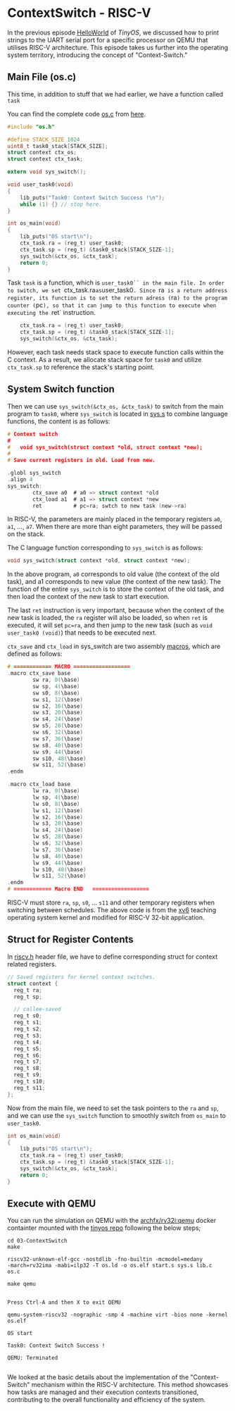# ContextSwitch - RISC-V 


In the previous episode [HelloWorld](https://archfx.github.io/posts/2023/08/tinyos1/) of *TinyOS*, we discussed how to print strings to the UART serial port for a specific processor on QEMU that utilises RISC-V architecture. This episode takes us further into the operating system territory, introducing the concept of "Context-Switch."

## Main File (os.c)

This time, in addition to stuff that we had earlier, we have a function called `task`

You can find the complete code [os.c](https://github.com/Archfx/tinyos/blob/master/02-ContextSwitch/os.c) from [here](https://github.com/Archfx/tinyos/tree/master/02-ContextSwitch).

```c
#include "os.h"

#define STACK_SIZE 1024
uint8_t task0_stack[STACK_SIZE];
struct context ctx_os;
struct context ctx_task;

extern void sys_switch();

void user_task0(void)
{
	lib_puts("Task0: Context Switch Success !\n");
	while (1) {} // stop here.
}

int os_main(void)
{
	lib_puts("OS start\n");
	ctx_task.ra = (reg_t) user_task0;
	ctx_task.sp = (reg_t) &task0_stack[STACK_SIZE-1];
	sys_switch(&ctx_os, &ctx_task);
	return 0;
}
```

Task `task` is a function, which is `user_task0`` in the main file. In order to switch, we set `ctx_task.ra` as `user_task0`. Since `ra` is a return address register, its function is to set the return adress (`ra`) to the program counter (`pc`), so that it can jump to this function to execute when executing the `ret` instruction.

```c
	ctx_task.ra = (reg_t) user_task0;
	ctx_task.sp = (reg_t) &task0_stack[STACK_SIZE-1];
	sys_switch(&ctx_os, &ctx_task);
```

However, each task needs stack space to execute function calls within the C context. As a result, we allocate stack space for `task0` and utilize `ctx_task.sp` to reference the stack's starting point.

## System Switch function

Then we can use `sys_switch(&ctx_os, &ctx_task)` to switch from the main program to `task0`, where `sys_switch` is located in [sys.s](https://github.com/Archfx/tinyos/blob/master/02-ContextSwitch/sys.s) to combine language functions, the content is as follows:

```c
# Context switch
#
#   void sys_switch(struct context *old, struct context *new);
# 
# Save current registers in old. Load from new.

.globl sys_switch
.align 4
sys_switch:
        ctx_save a0  # a0 => struct context *old
        ctx_load a1  # a1 => struct context *new
        ret          # pc=ra; swtch to new task (new->ra)
```

In RISC-V, the parameters are mainly placed in the temporary registers `a0`, `a1`, ..., `a7`. When there are more than eight parameters, they will be passed on the stack.

The C language function corresponding to `sys_switch` is as follows:

```c
void sys_switch(struct context *old, struct context *new);
```

In the above program, `a0` corresponds to old value (the context of the old task), and a1 corresponds to new value (the context of the new task). The function of the entire `sys_switch` is to store the context of the old task, and then load the context of the new task to start execution.

The last `ret` instruction is very important, because when the context of the new task is loaded, the `ra` register will also be loaded, so when `ret` is executed, it will set `pc=ra`, and then jump to the new task (such as `void user_task0 (void)`) that needs to be executed next.

`ctx_save` and `ctx_load` in sys_switch are two assembly [macros](https://en.wikipedia.org/wiki/Macro_(computer_science)), which are defined as follows:

```c
# ============ MACRO ==================
.macro ctx_save base
        sw ra, 0(\base)
        sw sp, 4(\base)
        sw s0, 8(\base)
        sw s1, 12(\base)
        sw s2, 16(\base)
        sw s3, 20(\base)
        sw s4, 24(\base)
        sw s5, 28(\base)
        sw s6, 32(\base)
        sw s7, 36(\base)
        sw s8, 40(\base)
        sw s9, 44(\base)
        sw s10, 48(\base)
        sw s11, 52(\base)
.endm

.macro ctx_load base
        lw ra, 0(\base)
        lw sp, 4(\base)
        lw s0, 8(\base)
        lw s1, 12(\base)
        lw s2, 16(\base)
        lw s3, 20(\base)
        lw s4, 24(\base)
        lw s5, 28(\base)
        lw s6, 32(\base)
        lw s7, 36(\base)
        lw s8, 40(\base)
        lw s9, 44(\base)
        lw s10, 48(\base)
        lw s11, 52(\base)
.endm
# ============ Macro END   ==================
```

RISC-V must store `ra`, `sp`, `s0`, ... `s11` and other temporary registers when switching between schedules. The above code is from the [xv6](https://github.com/mit-pdos/xv6-riscv/blob/riscv/kernel/swtch.S) teaching operating system kernel and modified for RISC-V 32-bit application.

## Struct for Register Contents

In [riscv.h](https://github.com/ccc-c/mini-riscv-os/blob/master/02-ContextSwitch/riscv.h) header file, we have to define corresponding struct for context related registers. 

```c
// Saved registers for kernel context switches.
struct context {
  reg_t ra;
  reg_t sp;

  // callee-saved
  reg_t s0;
  reg_t s1;
  reg_t s2;
  reg_t s3;
  reg_t s4;
  reg_t s5;
  reg_t s6;
  reg_t s7;
  reg_t s8;
  reg_t s9;
  reg_t s10;
  reg_t s11;
};
```
Now from the main file, we need to set the task pointers to the `ra` and `sp`, and we can use the `sys_switch` function to smoothly switch from `os_main` to `user_task0`.

```c
int os_main(void)
{
	lib_puts("OS start\n");
	ctx_task.ra = (reg_t) user_task0;
	ctx_task.sp = (reg_t) &task0_stack[STACK_SIZE-1];
	sys_switch(&ctx_os, &ctx_task);
	return 0;
}
```

## Execute with QEMU

You can run the simulation on QEMU with the [archfx/rv32i:qemu](https://hub.docker.com/repository/docker/archfx/rv32i/general) docker containter mounted with the [tinyos repo](https://github.com/archfx/tinyos) following the below steps;

```shell
cd 03-ContextSwitch 
make 
```
<code>riscv32-unknown-elf-gcc -nostdlib -fno-builtin -mcmodel=medany -march=rv32ima -mabi=ilp32 -T os.ld -o os.elf start.s sys.s lib.c os.c</code>


```shell
make qemu
```
<code>
Press Ctrl-A and then X to exit QEMU<br>
qemu-system-riscv32 -nographic -smp 4 -machine virt -bios none -kernel os.elf<br>
OS start<br>
Task0: Context Switch Success !<br>
QEMU: Terminated<br>
</code>

We looked at the basic details about the implementation of the "Context-Switch" mechanism within the RISC-V architecture. This method showcases how tasks are managed and their execution contexts transitioned, contributing to the overall functionality and efficiency of the system.
